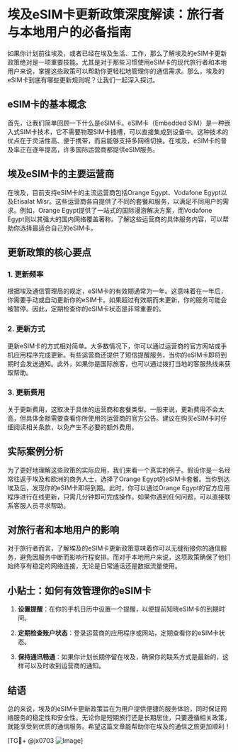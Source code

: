 # 埃及eSIM卡更新政策深度解读：旅行者与本地用户的必备指南

如果你计划前往埃及，或者已经在埃及生活、工作，那么了解埃及的eSIM卡更新政策绝对是一项重要技能。尤其是对于那些习惯使用eSIM卡的现代旅行者和本地用户来说，掌握这些政策可以帮助你更轻松地管理你的通信需求。那么，埃及的eSIM卡到底有哪些更新规则呢？让我们一起深入探讨。

## eSIM卡的基本概念

首先，让我们简单回顾一下什么是eSIM卡。eSIM卡（Embedded SIM）是一种嵌入式SIM卡技术，它不需要物理SIM卡插槽，可以直接集成到设备中。这种技术的优点在于灵活性高、便于携带，而且能够支持多网络切换。在埃及，eSIM卡的普及率正在逐年提高，许多国际运营商都提供eSIM服务。

## 埃及eSIM卡的主要运营商

在埃及，目前支持eSIM卡的主流运营商包括Orange Egypt、Vodafone Egypt以及Etisalat Misr。这些运营商各自提供了不同的套餐和服务，以满足不同用户的需求。例如，Orange Egypt提供了一站式的国际漫游解决方案，而Vodafone Egypt则以其强大的国内网络覆盖著称。了解这些运营商的具体服务内容，可以帮助你选择最适合自己的eSIM卡。

## 更新政策的核心要点

### 1. 更新频率

根据埃及通信管理局的规定，eSIM卡的有效期通常为一年。这意味着在一年后，你需要手动或自动更新你的eSIM卡。如果超过有效期而未更新，你的服务可能会被暂停。因此，定期检查你的eSIM卡状态是非常重要的。

### 2. 更新方式

更新eSIM卡的方式相对简单。大多数情况下，你可以通过运营商的官方网站或手机应用程序完成更新。有些运营商还提供了短信提醒服务，当你的eSIM卡即将到期时会发送通知。此外，如果你是国际旅客，也可以通过拨打当地的客服热线来获取帮助。

### 3. 更新费用

关于更新费用，这取决于具体的运营商和套餐类型。一般来说，更新费用不会太高，但具体金额需要查看你所使用的运营商的官方公告。建议在购买eSIM卡时仔细阅读相关条款，以免产生不必要的额外费用。

## 实际案例分析

为了更好地理解这些政策的实际应用，我们来看一个真实的例子。假设你是一名经常往返于埃及和欧洲的商务人士，选择了Orange Egypt的eSIM卡套餐。当你到达埃及后，发现你的eSIM卡即将到期。此时，你可以通过Orange Egypt的官方应用程序进行在线更新，只需几分钟即可完成操作。如果你遇到任何问题，可以直接联系客服人员寻求帮助。

## 对旅行者和本地用户的影响

对于旅行者而言，了解埃及的eSIM卡更新政策意味着你可以无缝衔接你的通信服务，避免因服务中断而影响行程安排。而对于本地用户来说，这项政策确保了他们始终享有稳定的网络连接，无论是日常通话还是数据流量使用。

## 小贴士：如何有效管理你的eSIM卡

1. **设置提醒**：在你的手机日历中设置一个提醒，以便提前知晓eSIM卡的到期时间。
   
2. **定期检查账户状态**：登录运营商的应用程序或网站，定期查看你的eSIM卡状态。

3. **保持通讯畅通**：如果你计划长期停留在埃及，确保你的联系方式是最新的，这样可以及时收到运营商的通知。

## 结语

总的来说，埃及的eSIM卡更新政策旨在为用户提供便捷的服务体验，同时保证网络服务的稳定性和安全性。无论你是短期旅行还是长期居住，只要遵循相关政策，就能享受到优质的通信服务。希望这篇文章能帮助你在埃及的通信之旅更加顺利！

[TG💪+ @jx0703 ![Image](https://github.com/user-attachments/assets/dbca1d08-cadb-493c-b0ec-ad6f7a83f270)]